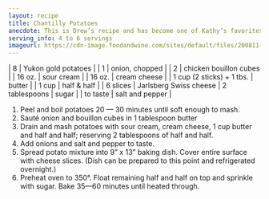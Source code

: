```yaml
---
layout: recipe
title: Chantilly Potatoes
anecdote: This is Drew’s recipe and has become one of Kathy’s favorites for her dinner parties.
serving_info: 4 to 6 servings
imageurl: https://cdn-image.foodandwine.com/sites/default/files/200811-r-chantilly-potatoes.jpg 
---
```

<!-- Ingredients -->

| 8 | Yukon gold potatoes |
| 1 | onion, chopped |
| 2 | chicken bouillon cubes |
| 16 oz. | sour cream |
| 16 oz. | cream cheese |
| 1 cup (2 sticks) + 1 tbs. | butter |
| 1 cup | half & half |
| 6 slices | Jarlsberg Swiss cheese
| 2 tablespoons | sugar |
| to taste | salt and pepper |

<!-- split -->
<!-- Steps -->
1. Peel and boil potatoes 20 — 30 minutes until soft enough to mash.
2. Sauté onion and bouillon cubes in 1 tablespoon butter
3. Drain and mash potatoes with sour cream, cream cheese, 1 cup butter and half and half; reserving 2 tablespoons of half and half.
4. Add onions and salt and pepper to taste.
5. Spread potato mixture into 9” x 13” baking dish. Cover entire surface with cheese slices. (Dish can be prepared to this point and refrigerated overnight.)
6. Preheat oven to 350°. Float remaining half and half on top and sprinkle with sugar. Bake 35—60 minutes until heated through. 
